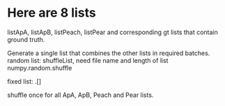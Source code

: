 # Here are 8 lists       
listApA, listApB, listPeach, listPear and corresponding gt lists that contain ground truth.    

Generate a single list that combines the other lists in required batches.   
random list: shuffleList, need file name and length of list    
numpy.random.shuffle     

fixed list: .[]    

shuffle once for all ApA, ApB, Peach and Pear lists.    




